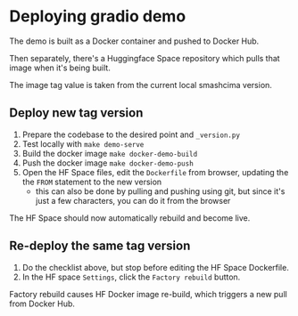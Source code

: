 # Deploying gradio demo

The demo is built as a Docker container and pushed to Docker Hub.

Then separately, there's a Huggingface Space repository which pulls that image when it's being built.

The image tag value is taken from the current local smashcima version.


## Deploy new tag version

1. Prepare the codebase to the desired point and `_version.py`
2. Test locally with `make demo-serve`
3. Build the docker image `make docker-demo-build`
4. Push the docker image `make docker-demo-push`
5. Open the HF Space files, edit the `Dockerfile` from browser, updating the the `FROM` statement to the new version
    - this can also be done by pulling and pushing using git, but since it's just a few characters, you can do it from the browser

The HF Space should now automatically rebuild and become live.


## Re-deploy the same tag version

1. Do the checklist above, but stop before editing the HF Space Dockerfile.
2. In the HF space `Settings`, click the `Factory rebuild` button.

Factory rebuild causes HF Docker image re-build, which triggers a new pull from Docker Hub. 

